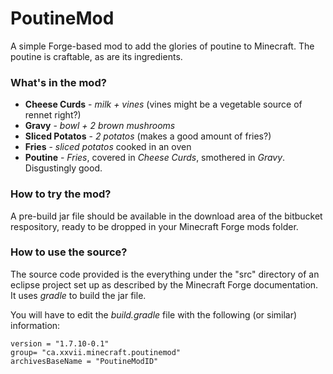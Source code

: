 # PoutineMod #

A simple Forge-based mod to add the glories of poutine to Minecraft.
The poutine is craftable, as are its ingredients.


### What's in the mod? ###

* __Cheese Curds__ - *milk + vines* (vines might be a vegetable source of rennet right?)
* __Gravy__ - *bowl + 2 brown mushrooms*
* __Sliced Potatos__ - *2 potatos* (makes a good amount of fries?)
* __Fries__ - *sliced potatos* cooked in an oven
* __Poutine__ - *Fries*, covered in *Cheese Curds*, smothered in *Gravy*. Disgustingly good.

### How to try the mod? ###

A pre-build jar file should be available in the download area of the bitbucket respository,
ready to be dropped in your Minecraft Forge mods folder.


### How to use the source? ###

The source code provided is the everything under the "src" directory of an eclipse project
set up as described by the Minecraft Forge documentation. It uses *gradle* to build the jar
file.

You will have to edit the *build.gradle* file with the following (or similar) information:

    version = "1.7.10-0.1"
    group= "ca.xxvii.minecraft.poutinemod"
    archivesBaseName = "PoutineModID"



